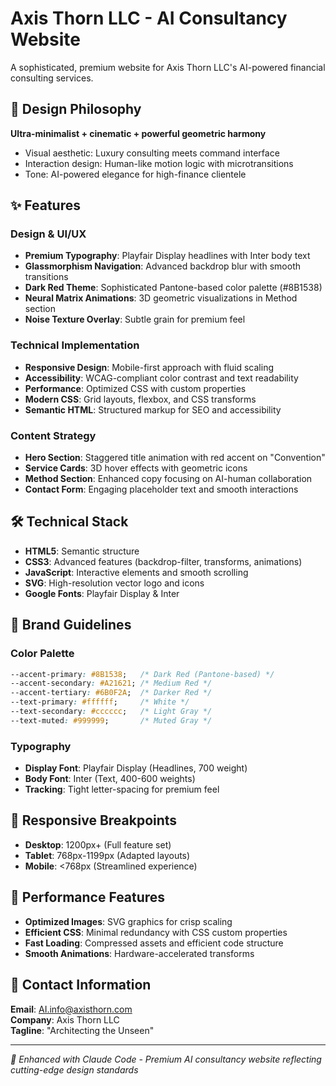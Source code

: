 # Axis Thorn LLC - AI Consultancy Website

A sophisticated, premium website for Axis Thorn LLC's AI-powered financial consulting services.

## 🎨 Design Philosophy

**Ultra-minimalist + cinematic + powerful geometric harmony**
- Visual aesthetic: Luxury consulting meets command interface
- Interaction design: Human-like motion logic with microtransitions
- Tone: AI-powered elegance for high-finance clientele

## ✨ Features

### Design & UI/UX
- **Premium Typography**: Playfair Display headlines with Inter body text
- **Glassmorphism Navigation**: Advanced backdrop blur with smooth transitions
- **Dark Red Theme**: Sophisticated Pantone-based color palette (#8B1538)
- **Neural Matrix Animations**: 3D geometric visualizations in Method section
- **Noise Texture Overlay**: Subtle grain for premium feel

### Technical Implementation
- **Responsive Design**: Mobile-first approach with fluid scaling
- **Accessibility**: WCAG-compliant color contrast and text readability
- **Performance**: Optimized CSS with custom properties
- **Modern CSS**: Grid layouts, flexbox, and CSS transforms
- **Semantic HTML**: Structured markup for SEO and accessibility

### Content Strategy
- **Hero Section**: Staggered title animation with red accent on "Convention"
- **Service Cards**: 3D hover effects with geometric icons
- **Method Section**: Enhanced copy focusing on AI-human collaboration
- **Contact Form**: Engaging placeholder text and smooth interactions

## 🛠 Technical Stack

- **HTML5**: Semantic structure
- **CSS3**: Advanced features (backdrop-filter, transforms, animations)
- **JavaScript**: Interactive elements and smooth scrolling
- **SVG**: High-resolution vector logo and icons
- **Google Fonts**: Playfair Display & Inter

## 🎯 Brand Guidelines

### Color Palette
```css
--accent-primary: #8B1538;   /* Dark Red (Pantone-based) */
--accent-secondary: #A21621; /* Medium Red */
--accent-tertiary: #6B0F2A;  /* Darker Red */
--text-primary: #ffffff;     /* White */
--text-secondary: #cccccc;   /* Light Gray */
--text-muted: #999999;       /* Muted Gray */
```

### Typography
- **Display Font**: Playfair Display (Headlines, 700 weight)
- **Body Font**: Inter (Text, 400-600 weights)
- **Tracking**: Tight letter-spacing for premium feel

## 📱 Responsive Breakpoints

- **Desktop**: 1200px+ (Full feature set)
- **Tablet**: 768px-1199px (Adapted layouts)
- **Mobile**: <768px (Streamlined experience)

## 🚀 Performance Features

- **Optimized Images**: SVG graphics for crisp scaling
- **Efficient CSS**: Minimal redundancy with CSS custom properties
- **Fast Loading**: Compressed assets and efficient code structure
- **Smooth Animations**: Hardware-accelerated transforms

## 📧 Contact Information

**Email**: AI.info@axisthorn.com  
**Company**: Axis Thorn LLC  
**Tagline**: "Architecting the Unseen"

---

*🤖 Enhanced with Claude Code - Premium AI consultancy website reflecting cutting-edge design standards*